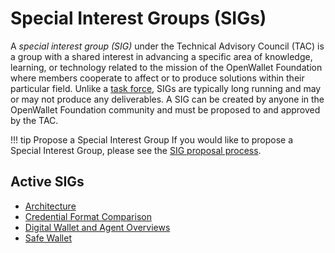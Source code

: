 # Special Interest Groups (SIGs)

A _special interest group (SIG)_ under the Technical Advisory Council (TAC) is a group with a shared interest in advancing a specific area of knowledge, learning, or technology related to the mission of the OpenWallet Foundation where members cooperate to affect or to produce solutions within their particular field. Unlike a [task force](../task-forces/index.md), SIGs are typically long running and may or may not produce any deliverables. A SIG can be created by anyone in the OpenWallet Foundation community and must be proposed to and approved by the TAC.

!!! tip Propose a Special Interest Group
    If you would like to propose a Special Interest Group, please see the [SIG proposal process](../governance/special-interest-group-process.md).

## Active SIGs

* [Architecture](./architecture.md)
* [Credential Format Comparison](./credential-format-comparison.md)
* [Digital Wallet and Agent Overviews](digital-wallet-and-agent-overviews.md)
* [Safe Wallet](./safe-wallet.md)
